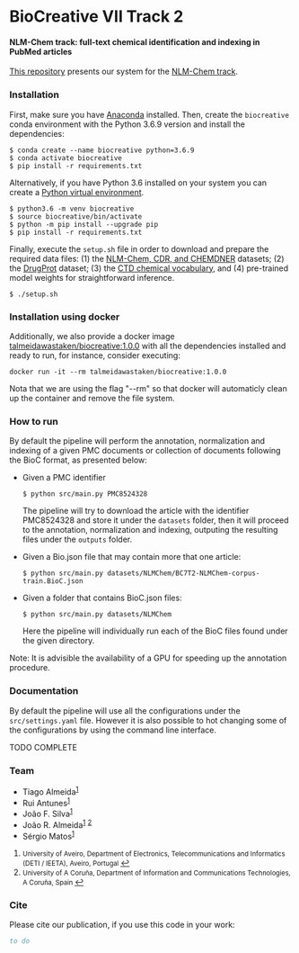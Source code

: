 # BioCreative VII Track 2

#### NLM-Chem track: full-text chemical identification and indexing in PubMed articles

[This repository](https://github.com/bioinformatics-ua/biocreativeVII_track2) presents our system for the
[NLM-Chem track](https://biocreative.bioinformatics.udel.edu/tasks/biocreative-vii/track-2/).


### Installation

First, make sure you have [Anaconda](https://www.anaconda.com/products/individual) installed.
Then, create the `biocreative` conda environment with the Python 3.6.9 version and install the dependencies:

```
$ conda create --name biocreative python=3.6.9
$ conda activate biocreative
$ pip install -r requirements.txt
```

Alternatively, if you have Python 3.6 installed on your system you can create a [Python virtual environment](https://docs.python.org/3/library/venv.html).

```
$ python3.6 -m venv biocreative
$ source biocreative/bin/activate
$ python -m pip install --upgrade pip
$ pip install -r requirements.txt
```

Finally, execute the `setup.sh` file in order to download and prepare the required data files: (1) the [NLM-Chem, CDR, and CHEMDNER](https://ftp.ncbi.nlm.nih.gov/pub/lu/BC7-NLM-Chem-track/) datasets; (2) the [DrugProt](https://doi.org/10.5281/zenodo.5119892) dataset; (3) the [CTD chemical vocabulary](http://ctdbase.org/downloads/#allchems), and (4) pre-trained model weights for straightforward inference.

```
$ ./setup.sh
```

### Installation using docker

Additionally, we also provide a docker image [talmeidawastaken/biocreative:1.0.0](https://hub.docker.com/r/talmeidawastaken/biocreative) with all the dependencies installed and ready to run, for instance, consider executing:

```
docker run -it --rm talmeidawastaken/biocreative:1.0.0
```

Nota that we are using the flag "--rm" so that docker will automaticly clean up the container and remove the file system.


### How to run

By default the pipeline will perform the annotation, normalization and indexing of a given PMC documents or collection of documents following the BioC format, as presented below:

- Given a PMC identifier
	```
	$ python src/main.py PMC8524328
	```
	The pipeline will try to download the article with the identifier PMC8524328 and store it under the `datasets` folder, then it will proceed to the annotation, normalization and indexing, outputing the resulting files under the `outputs` folder.


- Given a Bio.json file that may contain more that one article:
	```
	$ python src/main.py datasets/NLMChem/BC7T2-NLMChem-corpus-train.BioC.json
	```
- Given a folder that contains BioC.json files:
	```
	$ python src/main.py datasets/NLMChem
	```
	Here the pipeline will individually run each of the BioC files found under the given directory.
    
Note: It is advisible the availability of a GPU for speeding up the annotation procedure.

### Documentation

By default the pipeline will use all the configurations under the `src/settings.yaml` file. However it is also possible to hot changing some of the configurations by using the command line interface.

TODO COMPLETE


### Team
  * Tiago Almeida<sup id="a1">[1](#f1)</sup>
  * Rui Antunes<sup id="a1">[1](#f1)</sup>
  * João F. Silva<sup id="a1">[1](#f1)</sup>
  * João R. Almeida<sup id="a1">[1](#f1)</sup> <sup id="a2">[2](#f2)</sup>
  * Sérgio Matos<sup id="a1">[1](#f1)</sup>

1. <small id="f1"> University of Aveiro, Department of Electronics, Telecommunications and Informatics (DETI / IEETA), Aveiro, Portugal </small> [↩](#a1)
2. <small id="f2"> University of A Coruña, Department of Information and Communications Technologies, A Coruña, Spain </small> [↩](#a2)


### Cite

Please cite our publication, if you use this code in your work:

```bib
to do
```
